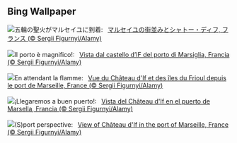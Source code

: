 ## Bing Wallpaper
![](https://www.bing.com/th?id=OHR.PortMarseille_JA-JP8874439197_UHD.jpg&w=1000)五輪の聖火がマルセイユに到着:&nbsp;&ensp;[マルセイユの街並みとシャトー・ディフ, フランス (© Sergii Figurnyi/Alamy)](https://www.bing.com/th?id=OHR.PortMarseille_JA-JP8874439197_UHD.jpg)
<br><br/>
![](https://www.bing.com/th?id=OHR.PortMarseille_IT-IT2921013222_UHD.jpg&w=1000)Il porto è magnifico!:&nbsp;&ensp;[Vista dal castello d’IF del porto di Marsiglia, Francia (© Sergii Figurnyi/Alamy)](https://www.bing.com/th?id=OHR.PortMarseille_IT-IT2921013222_UHD.jpg)
<br><br/>
![](https://www.bing.com/th?id=OHR.PortMarseille_FR-FR7677158916_UHD.jpg&w=1000)En attendant la flamme:&nbsp;&ensp;[Vue du Château d'If et des îles du Frioul depuis le port de Marseille, France (© Sergii Figurnyi/Alamy)](https://www.bing.com/th?id=OHR.PortMarseille_FR-FR7677158916_UHD.jpg)
<br><br/>
![](https://www.bing.com/th?id=OHR.PortMarseille_ES-ES9674899765_UHD.jpg&w=1000)¡Llegaremos a buen puerto!:&nbsp;&ensp;[Vista del Château d'If en el puerto de Marsella, Francia (© Sergii Figurnyi/Alamy)](https://www.bing.com/th?id=OHR.PortMarseille_ES-ES9674899765_UHD.jpg)
<br><br/>
![](https://www.bing.com/th?id=OHR.PortMarseille_EN-GB8988650958_UHD.jpg&w=1000)(S)port perspective:&nbsp;&ensp;[View of Château d'If in the port of Marseille, France (© Sergii Figurnyi/Alamy)](https://www.bing.com/th?id=OHR.PortMarseille_EN-GB8988650958_UHD.jpg)
<br><br/>
